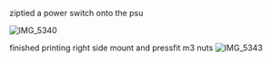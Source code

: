 ziptied a power switch onto the psu

![IMG_5340](https://github.com/morotonai/replac3d/assets/156618723/420d6987-2c5f-474f-a33a-e733c5c269fd)

finished printing right side mount and pressfit m3 nuts
![IMG_5343](https://github.com/morotonai/replac3d/assets/156618723/0ebe5579-ee11-4977-a4b2-942441a25421)
